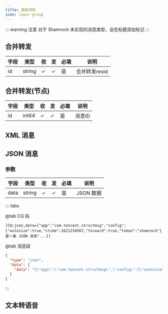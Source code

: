 ```yaml
---
title: 高级消息
icon: layer-group
---
```


::: warning 注意
对于 Shamrock 未实现的消息类型，会在标题添加标记 <Badge text="未实现" type="danger" vertical="baseline" />
:::

## 合并转发

| 字段 | 类型   | 收  | 发  | 必填 | 说明      |
| ---- | ------ | --- | --- | ---- | --------- |
| id | string | ✓   | ✓   | 是   | 合并转发resid |

## 合并转发(节点)

| 字段 | 类型   | 收  | 发  | 必填 | 说明      |
| ---- | ------ | --- | --- | ---- | --------- |
| id | int64 | ✓   | ✓   | 是   | 消息ID |

## XML 消息 <Badge text="未实现" type="danger" />

## JSON 消息


### 参数



| 字段 | 类型   | 收  | 发  | 必填 | 说明      |
| ---- | ------ | --- | --- | ---- | --------- |
| data | string | ✓   | ✓   | 是   | JSON 数据 |

::: tabs

@tab CQ 码

```
[CQ:json,data={"app":"com.tencent.structmsg","config":{"autosize":true,"ctime":1621234567,"forward":true,"token":"shamrock"},"desc":"这是一条 JSON 消息"...}]
```

@tab 消息段

```json
{
  "type": "json",
  "data": {
    "data": "{\"app\":\"com.tencent.structmsg\",\"config\":{\"autosize\":true,\"ctime\":1621234567,\"forward\":true,\"token\":\"shamrock\"},\"desc\":\"这是一条 JSON 消息\"...}"
  }
}
```

:::

## 文本转语音 <Badge text="未实现" type="danger" />

